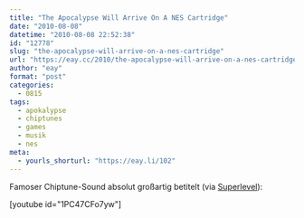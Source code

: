 ```yaml
---
title: "The Apocalypse Will Arrive On A NES Cartridge"
date: "2010-08-08"
datetime: "2010-08-08 22:52:38"
id: "12778"
slug: "the-apocalypse-will-arrive-on-a-nes-cartridge"
url: "https://eay.cc/2010/the-apocalypse-will-arrive-on-a-nes-cartridge/"
author: "eay"
format: "post"
categories:
  - 0815
tags:
  - apokalypse
  - chiptunes
  - games
  - musik
  - nes
meta:
  - yourls_shorturl: "https://eay.li/102"
---
```


Famoser Chiptune-Sound absolut großartig betitelt (via [Superlevel](http://www.superlevel.de/audio/the-apocalypse-will-arrive-on-a-nes-cartridge/)):

\[youtube id="1PC47CFo7yw"\]
